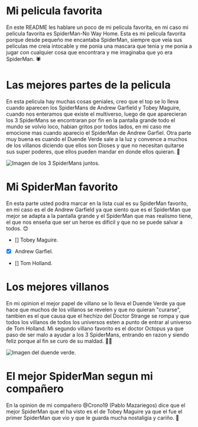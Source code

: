 # Mi pelicula favorita
En este README les hablare un poco de mi pelicula favorita, en mi caso mi pelicula favorita es SpiderMan-No Way Home.
Esta es mi pelicula favorita porque desde pequeño me encantaba SpiderMan, siempre que veia sus peliculas me creia intocable y me ponia una mascara que tenia y me ponia a jugar con cualquier cosa que encontrara y me imaginaba que yo era SpiderMan. :spider:

# Las mejores partes de la pelicula
En esta pelicula hay muchas cosas geniales, creo que el top se lo lleva cuando aparecen los SpiderMans de Andrew Garfield y Tobey Maguire, cuando nos enteramos que existe el multiverso, luego de que aparecieran los 3 SpiderMans se encontraran por fin en la pantalla grande todo el mundo se volvio loco, habian gritos por todos lados, en mi caso me emocione mas cuando aparecio el SpiderMan de Andrew Garfiel. Otra parte muy buena es cuando el Duende Verde sale a la luz y convence a muchos de los villanos diciendo que ellos son Dioses y que no necesitan quitarse sus super poderes, que ellos pueden mandar en donde ellos quieran. :milky_way:

![Imagen de los 3 SpiderMans juntos.](file:///C:/Users/urbin/OneDrive/Documentos/GitHub/ExamenFinal_SantiagoUrbina/Imagenes/SpiderMans.jpg)

#  Mi SpiderMan favorito
En esta parte usted podra marcar en la lista cual es su SpiderMan favorito, en mi caso es el de Andrew Garfield ya que siento que es el SpiderMan que mejor se adapta a la pantalla grande y el SpiderMan que mas realismo tiene, el que nos enseña que ser un heroe es dificil y que no se puede salvar a todos. :blush:

- [] Tobey Maguire.
- [x] Andrew Garfiel.
- [] Tom Holland.

# Los mejores villanos
En mi opinion el mejor papel de villano se lo lleva el Duende Verde ya que hace que muchos de los villanos se revelen y que no quieran "curarse", tambien es el que causa que el hechizo del Doctor Strange se rompa y que todos los villanos de todos los universos esten a punto de entrar al universo de Tom Holland. Mi segundo villano favorito es el doctor Octopus ya que paso de ser malo a ayudar a los 3 SpiderMans, entrando en razon y siendo feliz porque al fin se curo de su maldad. :supervillain_man:

![Imagen del duende verde.](assets/imagenes/DuendeVerde.jpg)

# El mejor SpiderMan segun mi compañero
En la opinion de mi compañero @Crono19 (Pablo Mazariegos) dice que el mejor SpiderMan que el ha visto es el de Tobey Maguire ya que el fue el primer SpiderMan que vio y que le guarda mucha nostaligia y cariño. :japanese_goblin:
